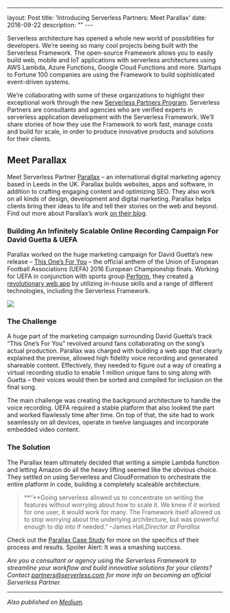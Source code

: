 ---
layout: Post
title: 'Introducing Serverless Partners: Meet Parallax'
date: 2016-09-22
description: ""
---  

Serverless architecture has opened a whole new world of possibilities for developers. We’re seeing so many cool projects being built with the Serverless Framework. The open-source Framework allows you to easily build web, mobile and IoT applications with serverless architectures using AWS Lambda, Azure Functions, Google Cloud Functions and more. Startups to Fortune 100 companies are using the Framework to build sophisticated event-driven systems.

We’re collaborating with some of these organizations to highlight their exceptional work through the new [Serverless Partners Program](https://serverless.com/partners/?utm_source=Blog&utm_medium=Post&utm_campaign=Parallax%20Partners). Serverless Partners are consultants and agencies who are verified experts in serverless application development with the Serverless Framework. We’ll share stories of how they use the Framework to work fast, manage costs and build for scale, in order to produce innovative products and solutions for their clients. 

## **Meet Parallax**

Meet Serverless Partner [Parallax](https://parall.ax/) – an international digital marketing agency based in Leeds in the UK. Parallax builds websites, apps and software, in addition to crafting engaging content and optimizing SEO. They also work on all kinds of design, development and digital marketing. Parallax helps clients bring their ideas to life and tell their stories on the web and beyond. Find out more about Parallax’s work [on their blog](https://parall.ax/blog).

### Building An Infinitely Scalable Online Recording Campaign For David Guetta & UEFA

Parallax worked on the huge marketing campaign for David Guetta’s new release – [This One’s For You](https://thisonesforyou.com/) – the official anthem of the Union of European Football Associations (UEFA) 2016 European Championship finals. Working for UEFA in conjunction with sports group [Perform](http://www.performgroup.com/), they created [a revolutionary web app](https://thisonesforyou.com/) by utilizing in-house skills and a range of different technologies, including the Serverless Framework.

![](https://s3-us-west-2.amazonaws.com/assets.site.serverless.com/blog/wp/09/Social-4.jpg)

### The Challenge

A huge part of the marketing campaign surrounding David Guetta’s track “This One’s For You” revolved around fans collaborating on the song’s actual production. Parallax was charged with building a web app that clearly explained the premise, allowed high fidelity voice recording and generated shareable content. Effectively, they needed to figure out a way of creating a virtual recording studio to enable 1 million unique fans to sing along with Guetta – their voices would then be sorted and compiled for inclusion on the final song.

The main challenge was creating the background architecture to handle the voice recording. UEFA required a stable platform that also looked the part and worked flawlessly time after time. On top of that, the site had to work seamlessly on all devices, operate in twelve languages and incorporate embedded video content.

### The Solution

The Parallax team ultimately decided that writing a simple Lambda function and letting Amazon do all the heavy lifting seemed like the obvious choice. They settled on using Serverless and CloudFormation to orchestrate the entire platform in code, building a completely scaleable architecture.

> **“**Going serverless allowed us to concentrate on writing the features without worrying about how to scale it. We knew if it worked for one user, it would work for many. The Framework itself allowed us to stop worrying about the underlying architecture, but was powerful enough to dip into if needed.” –James Hall,_Director at Parallax_

Check out the [Parallax Case Study](https://serverless.com/learn/scaling-to-millions-of-requests/?utm_source=Blog&utm_medium=Post&utm_campaign=Parallax%20Case%20Study) for more on the specifics of their process and results. Spoiler Alert: It was a smashing success.

_Are you a consultant or agency using the Serverless Framework to streamline your workflow and build innovative solutions for your clients? Contact partners@serverless.com for more info on becoming an official Serverless Partner._

* * *

_Also published on [Medium](https://medium.com/@serverlessinc/introducing-serverless-partners-meet-parallax-fced8265d77d)._
